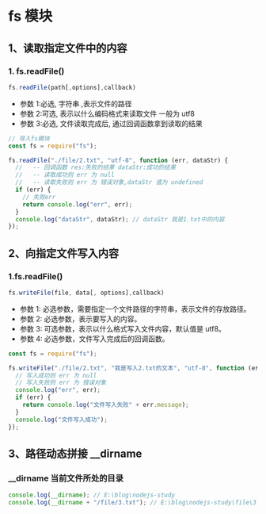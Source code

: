 # fs 模块

## 1、读取指定文件中的内容

### 1. fs.readFile()

```js
fs.readFile(path[,options],callback)
```

- 参数 1:必选, 字符串 ,表示文件的路径
- 参数 2:可选, 表示以什么编码格式来读取文件 一般为 utf8
- 参数 3:必选, 文件读取完成后, 通过回调函数拿到读取的结果

```js
// 导入fs模块
const fs = require("fs");

fs.readFile("./file/2.txt", "utf-8", function (err, dataStr) {
  //   -- 回调函数 res:失败的结果 dataStr:成功的结果
  //   -- 读取成功则 err 为 null
  //   -- 读取失败则 err 为 错误对象,dataStr 值为 undefined
  if (err) {
    // 失败err
    return console.log("err", err);
  }
  console.log("dataStr", dataStr); // dataStr 我是1.txt中的内容
});
```

## 2、向指定文件写入内容

### 1.fs.readFile()

```js
fs.writeFile(file, data[, options],callback)
```

- 参数 1∶ 必选参数，需要指定一个文件路径的字符串，表示文件的存放路径。
- 参数 2: 必选参数，表示要写入的内容。
- 参数 3: 可选参数，表示以什么格式写入文件内容，默认值是 utf8。
- 参数 4: 必选参数，文件写入完成后的回调函数。

```js
const fs = require("fs");

fs.writeFile("./file/2.txt", "我是写入2.txt的文本", "utf-8", function (err) {
  // 写入成功则 err 为 null
  // 写入失败则 err 为 错误对象
  console.log("err", err);
  if (err) {
    return console.log("文件写入失败" + err.message);
  }
  console.log("文件写入成功");
});
```

## 3、路径动态拼接 \_\_dirname

### \_\_dirname 当前文件所处的目录

```js
console.log(__dirname); // E:\blog\nodejs-study
console.log(__dirname + "/file/3.txt"); // E:\blog\nodejs-study\file\3.txt
```

